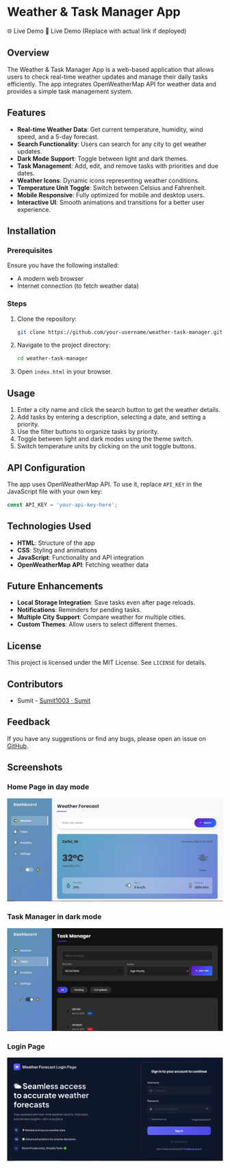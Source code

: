 # Weather & Task Manager App

🌐 Live Demo
🔗 Live Demo (Replace with actual link if deployed)

## Overview
The Weather & Task Manager App is a web-based application that allows users to check real-time weather updates and manage their daily tasks efficiently. The app integrates OpenWeatherMap API for weather data and provides a simple task management system.

## Features
- **Real-time Weather Data**: Get current temperature, humidity, wind speed, and a 5-day forecast.
- **Search Functionality**: Users can search for any city to get weather updates.
- **Dark Mode Support**: Toggle between light and dark themes.
- **Task Management**: Add, edit, and remove tasks with priorities and due dates.
- **Weather Icons**: Dynamic icons representing weather conditions.
- **Temperature Unit Toggle**: Switch between Celsius and Fahrenheit.
- **Mobile Responsive**: Fully optimized for mobile and desktop users.
- **Interactive UI**: Smooth animations and transitions for a better user experience.

## Installation
### Prerequisites
Ensure you have the following installed:
- A modern web browser
- Internet connection (to fetch weather data)

### Steps
1. Clone the repository:
   ```sh
   git clone https://github.com/your-username/weather-task-manager.git
   ```
2. Navigate to the project directory:
   ```sh
   cd weather-task-manager
   ```
3. Open `index.html` in your browser.

## Usage
1. Enter a city name and click the search button to get the weather details.
2. Add tasks by entering a description, selecting a date, and setting a priority.
3. Use the filter buttons to organize tasks by priority.
4. Toggle between light and dark modes using the theme switch.
5. Switch temperature units by clicking on the unit toggle buttons.

## API Configuration
The app uses OpenWeatherMap API. To use it, replace `API_KEY` in the JavaScript file with your own key:
```js
const API_KEY = 'your-api-key-here';
```

## Technologies Used
- **HTML**: Structure of the app
- **CSS**: Styling and animations
- **JavaScript**: Functionality and API integration
- **OpenWeatherMap API**: Fetching weather data

## Future Enhancements
- **Local Storage Integration**: Save tasks even after page reloads.
- **Notifications**: Reminders for pending tasks.
- **Multiple City Support**: Compare weather for multiple cities.
- **Custom Themes**: Allow users to select different themes.

## License
This project is licensed under the MIT License. See `LICENSE` for details.

## Contributors
- Sumit - [Sumit1003 · Sumit](https://github.com/Sumit1003)

## Feedback
If you have any suggestions or find any bugs, please open an issue on [GitHub](https://github.com/Sumit1003/weather-task-manager/issues).

## Screenshots

### Home Page in day mode
![Home Page](assets/home.jpg)

### Task Manager in dark mode
![Task Manager](assets/task.jpg)

### Login Page
![Login page](assets/Login.jpg)
